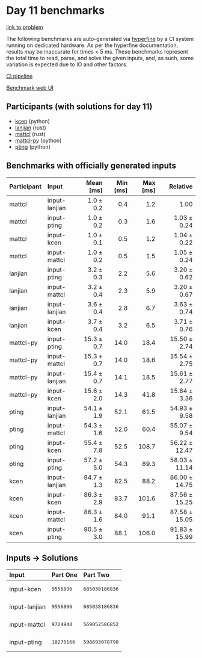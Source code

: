 # Day 11 benchmarks

[link to problem](https://adventofcode.com/2023/day/11)

The following benchmarks are auto-generated via
[hyperfine](https://github.com/sharkdp/hyperfine) by a CI system running on
dedicated hardware. As per the hyperfine documentation, results may be
inaccurate for times < 5 ms. These benchmarks represent the total time to read,
parse, and solve the given inputs, and, as such, some variation is expected due
to IO and other factors.

[CI pipeline](http://ci.papercode.net:8080/teams/main/pipelines/aoc2023)

[Benchmark web UI](https://aoc.ancalagon.black)


## Participants (with solutions for day 11)

- [kcen](https://github.com/kcen/aoc2023) (python)
- [lanjian](https://github.com/lanjian/aoc-2023) (rust)
- [mattcl](https://github.com/mattcl/aoc2023) (rust)
- [mattcl-py](https://github.com/mattcl/aoc2023-py) (python)
- [pting](https://github.com/pting/aoc2023) (python)


## Benchmarks with officially generated inputs

| Participant | Input | Mean [ms] | Min [ms] | Max [ms] | Relative |
|:---|:---|---:|---:|---:|---:|
| mattcl | input-lanjian | 1.0 ± 0.2 | 0.4 | 1.2 | 1.00 |
| mattcl | input-pting | 1.0 ± 0.2 | 0.3 | 1.6 | 1.03 ± 0.24 |
| mattcl | input-kcen | 1.0 ± 0.1 | 0.5 | 1.2 | 1.04 ± 0.22 |
| mattcl | input-mattcl | 1.0 ± 0.2 | 0.5 | 1.5 | 1.05 ± 0.24 |
| lanjian | input-pting | 3.2 ± 0.3 | 2.2 | 5.6 | 3.20 ± 0.62 |
| lanjian | input-mattcl | 3.2 ± 0.4 | 2.3 | 5.9 | 3.20 ± 0.67 |
| lanjian | input-lanjian | 3.6 ± 0.4 | 2.8 | 6.7 | 3.63 ± 0.74 |
| lanjian | input-kcen | 3.7 ± 0.4 | 3.2 | 6.5 | 3.71 ± 0.76 |
| mattcl-py | input-pting | 15.3 ± 0.7 | 14.0 | 18.4 | 15.50 ± 2.74 |
| mattcl-py | input-mattcl | 15.3 ± 0.7 | 14.0 | 18.6 | 15.54 ± 2.75 |
| mattcl-py | input-lanjian | 15.4 ± 0.7 | 14.1 | 18.5 | 15.61 ± 2.77 |
| mattcl-py | input-kcen | 15.6 ± 2.0 | 14.3 | 41.8 | 15.84 ± 3.36 |
| pting | input-lanjian | 54.1 ± 1.9 | 52.1 | 61.5 | 54.93 ± 9.58 |
| pting | input-mattcl | 54.3 ± 1.6 | 52.0 | 60.4 | 55.07 ± 9.54 |
| pting | input-kcen | 55.4 ± 7.8 | 52.5 | 108.7 | 56.22 ± 12.47 |
| pting | input-pting | 57.2 ± 5.0 | 54.3 | 89.3 | 58.03 ± 11.14 |
| kcen | input-lanjian | 84.7 ± 1.3 | 82.5 | 88.2 | 86.00 ± 14.75 |
| kcen | input-kcen | 86.3 ± 2.9 | 83.7 | 101.6 | 87.56 ± 15.25 |
| kcen | input-mattcl | 86.3 ± 1.6 | 84.0 | 91.1 | 87.58 ± 15.05 |
| kcen | input-pting | 90.5 ± 3.0 | 88.1 | 106.0 | 91.83 ± 15.99 |


## Inputs -> Solutions

| Input | Part One | Part Two |
|:---|:---|:---|
|input-kcen|<pre>9556896</pre>|<pre>685038186836</pre>|
|input-lanjian|<pre>9556896</pre>|<pre>685038186836</pre>|
|input-mattcl|<pre>9724940</pre>|<pre>569052586852</pre>|
|input-pting|<pre>10276166</pre>|<pre>598693078798</pre>|